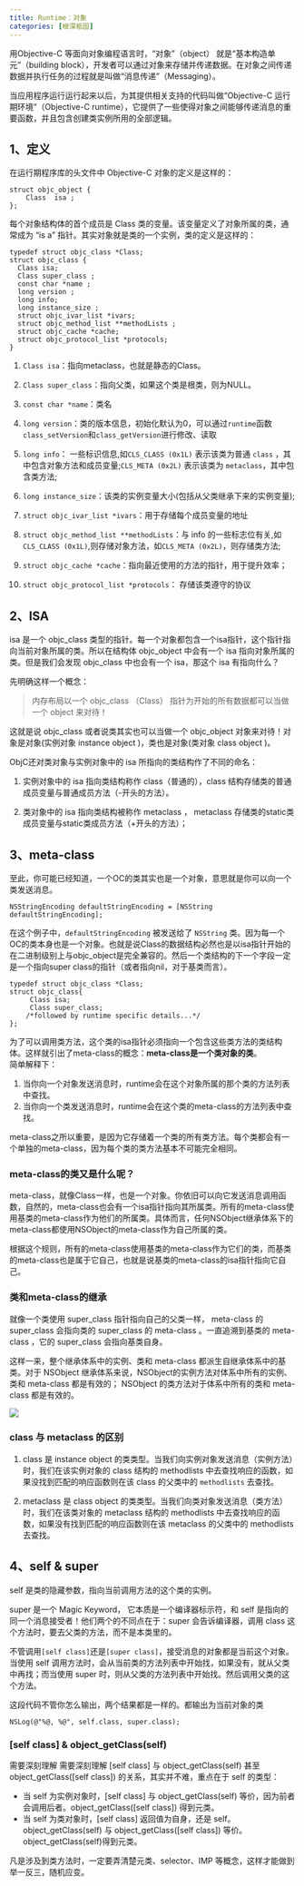 ```yaml
---
title: Runtime：对象
categories: [根深柢固]
---
```


用Objective-C 等面向对象编程语言时，“对象”（object） 就是“基本构造单元”（building block），开发者可以通过对象来存储并传递数据。在对象之间传递数据并执行任务的过程就是叫做“消息传递”（Messaging）。

当应用程序运行运行起来以后，为其提供相关支持的代码叫做“Objective-C 运行期环境”（Objective-C runtime），它提供了一些使得对象之间能够传递消息的重要函数，并且包含创建类实例所用的全部逻辑。

## 1、定义
在运行期程序库的头文件中 Objective-C 对象的定义是这样的：

```
struct objc_object {
    Class  isa ;
};
```

每个对象结构体的首个成员是 Class 类的变量。该变量定义了对象所属的类，通常成为 “is a” 指针。其实对象就是类的一个实例，类的定义是这样的：

```
typedef struct objc_class *Class;
struct objc_class {
  Class isa;
  Class super_class ;
  const char *name ;
  long version ;
  long info;
  long instance_size ;
  struct objc_ivar_list *ivars;
  struct objc_method_list **methodLists ;
  struct objc_cache *cache;
  struct objc_protocol_list *protocols;
}
```

1. `Class isa`：指向metaclass，也就是静态的Class。   

2. `Class super_class`：指向父类，如果这个类是根类，则为NULL。  
3. `const char *name`：类名  

4. `long version`：类的版本信息，初始化默认为0，可以通过`runtime`函数`class_setVersion`和`class_getVersion`进行修改、读取  

5. `long info`： 一些标识信息,如`CLS_CLASS (0x1L)` 表示该类为普通 `class` ，其中包含对象方法和成员变量;`CLS_META (0x2L)` 表示该类为 `metaclass`，其中包含类方法;  

6. `long instance_size`：该类的实例变量大小(包括从父类继承下来的实例变量);  

7. `struct objc_ivar_list *ivars`：用于存储每个成员变量的地址  

8. `struct objc_method_list **methodLists`：与 info 的一些标志位有关,如`CLS_CLASS (0x1L)`,则存储对象方法，如`CLS_META (0x2L)`，则存储类方法;  

9. `struct objc_cache *cache`：指向最近使用的方法的指针，用于提升效率；  

10. `struct objc_protocol_list *protocols`： 存储该类遵守的协议


## 2、ISA

isa 是一个  objc_class  类型的指针。每一个对象都包含一个isa指针，这个指针指向当前对象所属的类。所以在结构体  objc_object  中会有一个 isa 指向对象所属的类。但是我们会发现  objc_class  中也会有一个 isa，那这个 isa 有指向什么？

先明确这样一个概念：
> 内存布局以一个  objc_class （Class） 指针为开始的所有数据都可以当做一个 object 来对待！

这就是说 objc_class 或者说类其实也可以当做一个  objc_object  对象来对待！对象是对象(实例对象 instance object )，类也是对象(类对象 class object )。  

ObjC还对类对象与实例对象中的 isa 所指向的类结构作了不同的命名：

1. 实例对象中的 isa 指向类结构称作 class（普通的），class 结构存储类的普通成员变量与普通成员方法（-开头的方法）。

2. 类对象中的 isa 指向类结构被称作  metaclass ， metaclass  存储类的static类成员变量与static类成员方法（+开头的方法）；



## 3、meta-class
至此，你可能已经知道，一个OC的类其实也是一个对象，意思就是你可以向一个类发送消息。

```
NSStringEncoding defaultStringEncoding = [NSString defaultStringEncoding];
```

在这个例子中，`defaultStringEncoding` 被发送给了 `NSString` 类。因为每一个OC的类本身也是一个对象。也就是说Class的数据结构必然也是以isa指针开始的在二进制级别上与objc_object是完全兼容的。然后一个类结构的下一个字段一定是一个指向super class的指针（或者指向nil，对于基类而言）。  

```
typedef struct objc_class *Class;  
struct objc_class{  
     Class isa;  
     Class super_class;  
    /*followed by runtime specific details...*/  
};
```

为了可以调用类方法，这个类的isa指针必须指向一个包含这些类方法的类结构体。这样就引出了meta-class的概念：**meta-class是一个类对象的类**。  
简单解释下：  
1. 当你向一个对象发送消息时，runtime会在这个对象所属的那个类的方法列表中查找。  
2. 当你向一个类发送消息时，runtime会在这个类的meta-class的方法列表中查找。  

meta-class之所以重要，是因为它存储着一个类的所有类方法。每个类都会有一个单独的meta-class，因为每个类的类方法基本不可能完全相同。

### meta-class的类又是什么呢？

meta-class，就像Class一样，也是一个对象。你依旧可以向它发送消息调用函数，自然的，meta-class也会有一个isa指针指向其所属类。所有的meta-class使用基类的meta-class作为他们的所属类。具体而言，任何NSObject继承体系下的meta-class都使用NSObject的meta-class作为自己所属的类。  

根据这个规则，所有的meta-class使用基类的meta-class作为它们的类，而基类的meta-class也是属于它自己，也就是说基类的meta-class的isa指针指向它自己。

### 类和meta-class的继承
就像一个类使用 super_class 指针指向自己的父类一样， meta-class 的 super_class 会指向类的 super_class 的 meta-class 。一直追溯到基类的 meta-class ，它的 super_class 会指向基类自身。  

这样一来，整个继承体系中的实例、类和 meta-class 都派生自继承体系中的基类。对于 NSObject 继承体系来说，NSObject的实例方法对体系中所有的实例、类和 meta-class 都是有效的； NSObject 的类方法对于体系中所有的类和 meta-class 都是有效的。

![](https://raw.githubusercontent.com/DullDevil/pics/master/base/meta-class.png)


### class 与 metaclass 的区别

1. class 是  instance object  的类类型。当我们向实例对象发送消息（实例方法）时，我们在该实例对象的  class  结构的  methodlists  中去查找响应的函数，如果没找到匹配的响应函数则在该  class  的父类中的 `methodlists` 去查找。

2. metaclass 是  class object  的类类型。当我们向类对象发送消息（类方法）时，我们在该类对象的  metaclass  结构的  methodlists  中去查找响应的函数，如果没有找到匹配的响应函数则在该  metaclass  的父类中的  methodlists  去查找。

## 4、self & super

self 是类的隐藏参数，指向当前调用方法的这个类的实例。  

super 是一个 Magic Keyword， 它本质是一个编译器标示符，和 self 是指向的同一个消息接受者！他们两个的不同点在于：super 会告诉编译器，调用 class 这个方法时，要去父类的方法，而不是本类里的。  

不管调用`[self class]`还是`[super class]`，接受消息的对象都是当前这个对象。    
当使用 self 调用方法时，会从当前类的方法列表中开始找，如果没有，就从父类中再找；而当使用 super 时，则从父类的方法列表中开始找。然后调用父类的这个方法。

这段代码不管你怎么输出，两个结果都是一样的。都输出为当前对象的类

```
NSLog(@"%@, %@", self.class, super.class);
```

### [self class]  & object_getClass(self) 

需要深刻理解 需要深刻理解 [self class] 与 object_getClass(self) 甚至 object_getClass([self class]) 的关系，其实并不难，重点在于 self 的类型：
- 当 self 为实例对象时，[self class] 与 object_getClass(self) 等价，因为前者会调用后者。object_getClass([self class]) 得到元类。
- 当 self 为类对象时，[self class] 返回值为自身，还是 self。object_getClass(self) 与 object_getClass([self class]) 等价。object_getClass(self)得到元类。

凡是涉及到类方法时，一定要弄清楚元类、selector、IMP 等概念，这样才能做到举一反三，随机应变。
